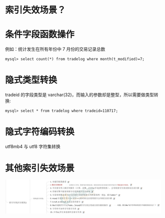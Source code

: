 # 索引失效场景？

# 条件字段函数操作

例如：统计发生在所有年份中 7 月份的交易记录总数
```mysql
mysql> select count(*) from tradelog where month(t_modified)=7;
```

# 隐式类型转换

tradeid 的字段类型是 varchar(32)，而输入的参数却是整型，所以需要做类型转换:
```mysql
mysql> select * from tradelog where tradeid=110717;
```

# 隐式字符编码转换

utf8mb4 与 utf8 字符集转换


# 其他索引失效场景

![img](./assets/image-20220313201542668.png)